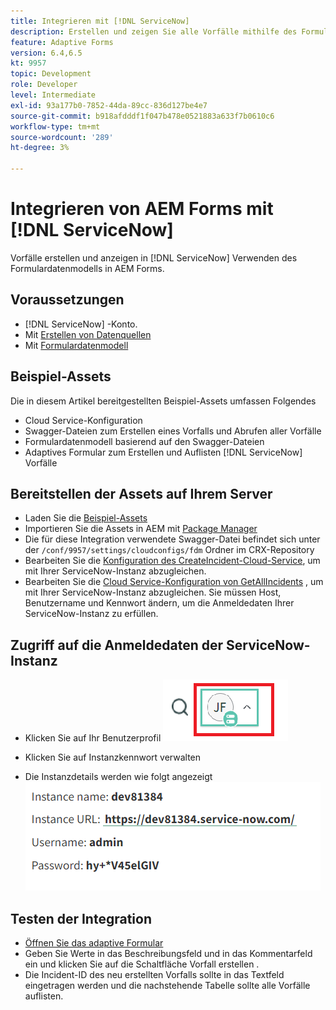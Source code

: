 ```yaml
---
title: Integrieren mit [!DNL ServiceNow]
description: Erstellen und zeigen Sie alle Vorfälle mithilfe des Formulardatenmodells an.
feature: Adaptive Forms
version: 6.4,6.5
kt: 9957
topic: Development
role: Developer
level: Intermediate
exl-id: 93a177b0-7852-44da-89cc-836d127be4e7
source-git-commit: b918afdddf1f047b478e0521883a633f7b0610c6
workflow-type: tm+mt
source-wordcount: '289'
ht-degree: 3%

---
```


# Integrieren von AEM Forms mit [!DNL ServiceNow]

Vorfälle erstellen und anzeigen in [!DNL ServiceNow] Verwenden des Formulardatenmodells in AEM Forms.

## Voraussetzungen

* [!DNL ServiceNow] -Konto.
* Mit [Erstellen von Datenquellen](https://experienceleague.adobe.com/docs/experience-manager-learn/forms/ic-web-channel-tutorial/parttwo.html)
* Mit [Formulardatenmodell](https://experienceleague.adobe.com/docs/experience-manager-65/forms/form-data-model/create-form-data-models.html)

## Beispiel-Assets

Die in diesem Artikel bereitgestellten Beispiel-Assets umfassen Folgendes

* Cloud Service-Konfiguration
* Swagger-Dateien zum Erstellen eines Vorfalls und Abrufen aller Vorfälle
* Formulardatenmodell basierend auf den Swagger-Dateien
* Adaptives Formular zum Erstellen und Auflisten [!DNL ServiceNow] Vorfälle

## Bereitstellen der Assets auf Ihrem Server

* Laden Sie die [Beispiel-Assets](assets/service-now.zip)
* Importieren Sie die Assets in AEM mit [Package Manager](http://localhost:4502/crx/packmgr/index.jsp)
* Die für diese Integration verwendete Swagger-Datei befindet sich unter der ```/conf/9957/settings/cloudconfigs/fdm``` Ordner im CRX-Repository
* Bearbeiten Sie die [Konfiguration des CreateIncident-Cloud-Service](http://localhost:4502/mnt/overlay/fd/fdm/gui/components/admin/fdmcloudservice/properties.html?item=%2Fconf%2F9957%2Fsettings%2Fcloudconfigs%2Ffdm%2Fcreateincident), um mit Ihrer ServiceNow-Instanz abzugleichen.
* Bearbeiten Sie die [Cloud Service-Konfiguration von GetAllIncidents](http://localhost:4502/mnt/overlay/fd/fdm/gui/components/admin/fdmcloudservice/properties.html?item=%2Fconf%2F9957%2Fsettings%2Fcloudconfigs%2Ffdm%2Fgetallincidents) , um mit Ihrer ServiceNow-Instanz abzugleichen. Sie müssen Host, Benutzername und Kennwort ändern, um die Anmeldedaten Ihrer ServiceNow-Instanz zu erfüllen.

## Zugriff auf die Anmeldedaten der ServiceNow-Instanz

* Klicken Sie auf Ihr Benutzerprofil
   ![auf Benutzerprofil klicken](assets/snow-1.png)

* Klicken Sie auf Instanzkennwort verwalten
* Die Instanzdetails werden wie folgt angezeigt
   ![Instanzdetails](assets/snow-3.png)

## Testen der Integration

* [Öffnen Sie das adaptive Formular](http://localhost:4502/content/dam/formsanddocuments/create-incident-in-service-now/jcr:content?wcmmode=disabled)
* Geben Sie Werte in das Beschreibungsfeld und in das Kommentarfeld ein und klicken Sie auf die Schaltfläche Vorfall erstellen .
* Die Incident-ID des neu erstellten Vorfalls sollte in das Textfeld eingetragen werden und die nachstehende Tabelle sollte alle Vorfälle auflisten.
